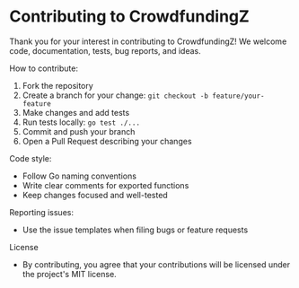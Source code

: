 # Contributing to CrowdfundingZ

Thank you for your interest in contributing to CrowdfundingZ! We welcome code, documentation, tests, bug reports, and ideas.

How to contribute:

1. Fork the repository
2. Create a branch for your change: `git checkout -b feature/your-feature`
3. Make changes and add tests
4. Run tests locally: `go test ./...`
5. Commit and push your branch
6. Open a Pull Request describing your changes

Code style:
- Follow Go naming conventions
- Write clear comments for exported functions
- Keep changes focused and well-tested

Reporting issues:
- Use the issue templates when filing bugs or feature requests

License
- By contributing, you agree that your contributions will be licensed under the project's MIT license.
